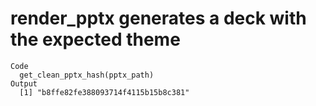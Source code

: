 # render_pptx generates a deck with the expected theme

    Code
      get_clean_pptx_hash(pptx_path)
    Output
      [1] "b8ffe82fe388093714f4115b15b8c381"


